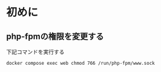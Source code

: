 # 初めに
## php-fpmの権限を変更する
下記コマンドを実行する
```
docker compose exec web chmod 766 /run/php-fpm/www.sock
```